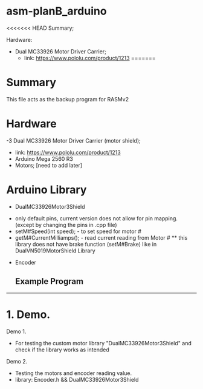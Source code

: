 # asm-planB_arduino

<<<<<<< HEAD
Summary;

Hardware:
 - Dual MC33926 Motor Driver Carrier; 
   - link: https://www.pololu.com/product/1213
=======
# Summary
This file acts as the backup program for RASMv2

# Hardware
-3 Dual MC33926 Motor Driver Carrier (motor shield);
 - link: https://www.pololu.com/product/1213
- Arduino Mega 2560 R3
- Motors; [need to add later]

# Arduino Library
- DualMC33926Motor3Shield
 * only default pins, current version does not allow for pin mapping. (except by changing the pins in .cpp file)
 * setM#Speed(int speed); - to set speed for motor #
 * getM#CurrentMilliamps(); - read current reading from Motor #
 ** this library does not have brake function (setM#Brake) like in DualVN5019MotorShield Library
 
- Encoder
  
  ## Example Program
---------------
# 1. Demo.
 Demo 1.
 * For testing the custom motor library "DualMC33926Motor3Shield" and check if the library works as intended
 
 Demo 2.
 * Testing the motors and encoder reading value. 
 * library: Encoder.h && DualMC33926Motor3Shield
